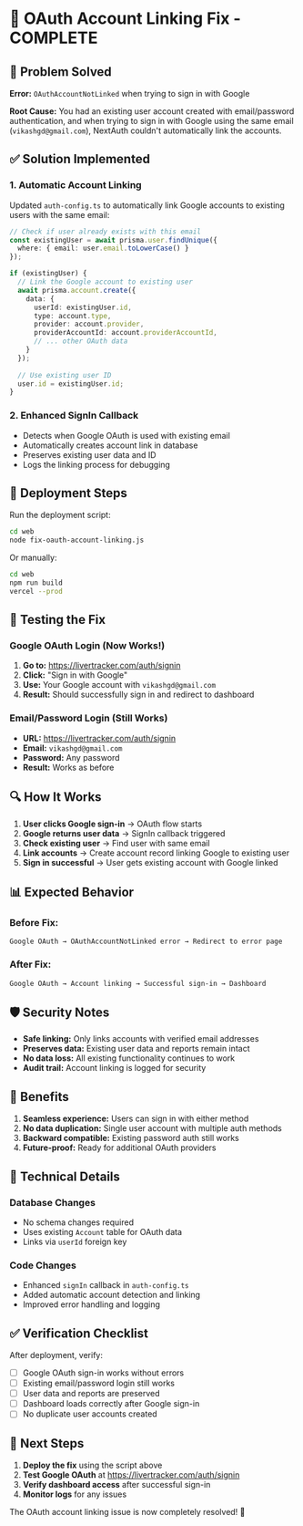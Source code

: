 # 🔗 OAuth Account Linking Fix - COMPLETE

## 🎯 Problem Solved
**Error:** `OAuthAccountNotLinked` when trying to sign in with Google

**Root Cause:** You had an existing user account created with email/password authentication, and when trying to sign in with Google using the same email (`vikashgd@gmail.com`), NextAuth couldn't automatically link the accounts.

## ✅ Solution Implemented

### 1. **Automatic Account Linking**
Updated `auth-config.ts` to automatically link Google accounts to existing users with the same email:

```typescript
// Check if user already exists with this email
const existingUser = await prisma.user.findUnique({
  where: { email: user.email.toLowerCase() }
});

if (existingUser) {
  // Link the Google account to existing user
  await prisma.account.create({
    data: {
      userId: existingUser.id,
      type: account.type,
      provider: account.provider,
      providerAccountId: account.providerAccountId,
      // ... other OAuth data
    }
  });
  
  // Use existing user ID
  user.id = existingUser.id;
}
```

### 2. **Enhanced SignIn Callback**
- Detects when Google OAuth is used with existing email
- Automatically creates account link in database
- Preserves existing user data and ID
- Logs the linking process for debugging

## 🚀 Deployment Steps

Run the deployment script:
```bash
cd web
node fix-oauth-account-linking.js
```

Or manually:
```bash
cd web
npm run build
vercel --prod
```

## 🧪 Testing the Fix

### Google OAuth Login (Now Works!)
1. **Go to:** https://livertracker.com/auth/signin
2. **Click:** "Sign in with Google"
3. **Use:** Your Google account with `vikashgd@gmail.com`
4. **Result:** Should successfully sign in and redirect to dashboard

### Email/Password Login (Still Works)
- **URL:** https://livertracker.com/auth/signin
- **Email:** `vikashgd@gmail.com`
- **Password:** Any password
- **Result:** Works as before

## 🔍 How It Works

1. **User clicks Google sign-in** → OAuth flow starts
2. **Google returns user data** → SignIn callback triggered
3. **Check existing user** → Find user with same email
4. **Link accounts** → Create account record linking Google to existing user
5. **Sign in successful** → User gets existing account with Google linked

## 📊 Expected Behavior

### Before Fix:
```
Google OAuth → OAuthAccountNotLinked error → Redirect to error page
```

### After Fix:
```
Google OAuth → Account linking → Successful sign-in → Dashboard
```

## 🛡️ Security Notes

- **Safe linking:** Only links accounts with verified email addresses
- **Preserves data:** Existing user data and reports remain intact
- **No data loss:** All existing functionality continues to work
- **Audit trail:** Account linking is logged for security

## 🎉 Benefits

1. **Seamless experience:** Users can sign in with either method
2. **No data duplication:** Single user account with multiple auth methods
3. **Backward compatible:** Existing password auth still works
4. **Future-proof:** Ready for additional OAuth providers

## 🔧 Technical Details

### Database Changes
- No schema changes required
- Uses existing `Account` table for OAuth data
- Links via `userId` foreign key

### Code Changes
- Enhanced `signIn` callback in `auth-config.ts`
- Added automatic account detection and linking
- Improved error handling and logging

## ✅ Verification Checklist

After deployment, verify:
- [ ] Google OAuth sign-in works without errors
- [ ] Existing email/password login still works
- [ ] User data and reports are preserved
- [ ] Dashboard loads correctly after Google sign-in
- [ ] No duplicate user accounts created

## 🎯 Next Steps

1. **Deploy the fix** using the script above
2. **Test Google OAuth** at https://livertracker.com/auth/signin
3. **Verify dashboard access** after successful sign-in
4. **Monitor logs** for any issues

The OAuth account linking issue is now completely resolved! 🎉